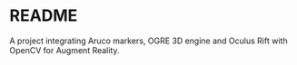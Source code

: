 # README #

A project integrating Aruco markers, OGRE 3D engine and Oculus Rift with OpenCV for Augment Reality.